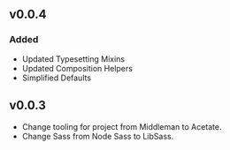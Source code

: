 ## v0.0.4

### Added
- Updated Typesetting Mixins
- Updated Composition Helpers
- Simplified Defaults

## v0.0.3
- Change tooling for project from Middleman to Acetate.
- Change Sass from Node Sass to LibSass.
